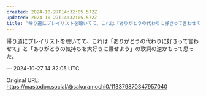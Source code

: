 ```yaml
---
created: 2024-10-27T14:32:05.572Z
updated: 2024-10-27T14:32:05.572Z
title: "帰り道にプレイリストを聴いてて、これは「ありがとうの代わりに好きって言わせて」と[...]"
---
```


<p>帰り道にプレイリストを聴いてて、これは「ありがとうの代わりに好きって言わせて」と「ありがとうの気持ちを大好きに乗せよう」の歌詞の逆かもって思った。</p>

&mdash; 2024-10-27 14:32:05 UTC

Original URL: https://mastodon.social/@sakuramochi0/113379870347957040
